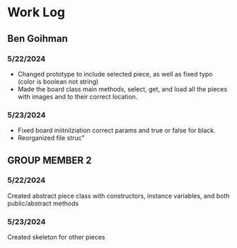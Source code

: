 # Work Log

## Ben Goihman

### 5/22/2024
- Changed prototype to include selected piece, as well as fixed typo (color is boolean not string)
- Made the board class main methods, select, get, and load all the pieces with images and to their correct location.

### 5/23/2024

- Fixed board iniitnilziation correct params and true or false for black. 
- Reorganized file struc"

## GROUP MEMBER 2

### 5/22/2024
Created abstract piece class with constructors, instance variables, and both public/abstract methods

### 5/23/2024
Created skeleton for other pieces

